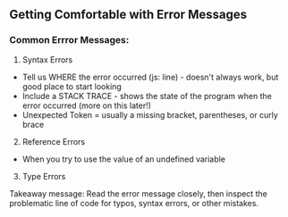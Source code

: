 ## Getting Comfortable with Error Messages

### Common Errror Messages:
1. Syntax Errors
  * Tell us WHERE the error occurred (js: line) - doesn't always work, but good place to start looking
  * Include a STACK TRACE - shows the state of the program when the error occurred (more on this later!)
  * Unexpected Token = usually a missing bracket, parentheses, or curly brace
2. Reference Errors
  * When you try to use the value of an undefined variable
3. Type Errors

Takeaway message: Read the error message closely, then inspect the problematic line of code for typos, syntax errors, or other mistakes. 
